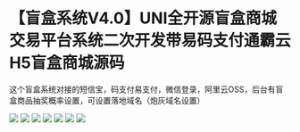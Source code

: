 # 【盲盒系统V4.0】UNI全开源盲盒商城交易平台系统二次开发带易码支付通霸云H5盲盒商城源码

这个盲盒系统对接的短信宝，码支付易支付，微信登录，阿里云OSS，后台有盲盒商品抽奖概率设置，可设置落地域名（炮灰域名设置）

[![](https://wukongymw.com/wp-content/uploads/2022/06/1655658731-1c77533beceb1b0.png)](https://wukongymw.com/wp-content/uploads/2022/06/1655658731-1c77533beceb1b0.png)
[![](https://wukongymw.com/wp-content/uploads/2022/06/1655658732-337c26bf1e832d5.png)](https://wukongymw.com/wp-content/uploads/2022/06/1655658732-337c26bf1e832d5.png)
[![](https://wukongymw.com/wp-content/uploads/2022/06/1655658735-2b0d1ce220f40fb.jpeg)](https://wukongymw.com/wp-content/uploads/2022/06/1655658735-2b0d1ce220f40fb.jpeg)
[![](https://wukongymw.com/wp-content/uploads/2022/06/1655658737-66cbcc353de872c.png)](https://wukongymw.com/wp-content/uploads/2022/06/1655658737-66cbcc353de872c.png)
[![](https://wukongymw.com/wp-content/uploads/2022/06/1655658739-f99a867500a8d1d.png)](https://wukongymw.com/wp-content/uploads/2022/06/1655658739-f99a867500a8d1d.png)
[![](https://wukongymw.com/wp-content/uploads/2022/06/1655658741-0190d0fb68ab02c.png)](https://wukongymw.com/wp-content/uploads/2022/06/1655658741-0190d0fb68ab02c.png)
[![](https://wukongymw.com/wp-content/uploads/2022/06/1655658743-338df434e49d33f.png)](https://wukongymw.com/wp-content/uploads/2022/06/1655658743-338df434e49d33f.png)
